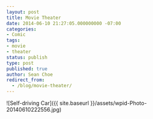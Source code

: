 ```yaml
---
layout: post
title: Movie Theater
date: 2014-06-10 21:27:05.000000000 -07:00
categories:
- Comic
tags:
- movie
- theater
status: publish
type: post
published: true
author: Sean Choe
redirect_from:
  - /blog/movie-theater/
---
```

![Self-driving Car]({{ site.baseurl }}/assets/wpid-Photo-20140610222556.jpg)
